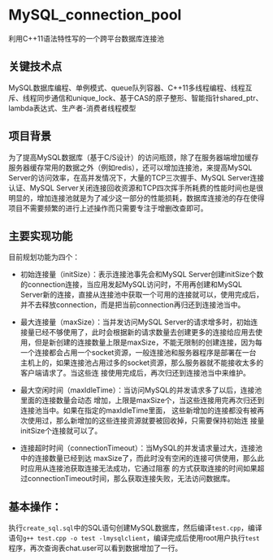 # MySQL_connection_pool
利用C++11语法特性写的一个跨平台数据库连接池

## 关键技术点
MySQL数据库编程、单例模式、queue队列容器、C++11多线程编程、线程互斥、线程同步通信和unique_lock、基于CAS的原子整形、智能指针shared_ptr、lambda表达式、生产者-消费者线程模型

## 项目背景
为了提高MySQL数据库（基于C/S设计）的访问瓶颈，除了在服务器端增加缓存服务器缓存常用的数据之外（例如redis），还可以增加连接池，来提高MySQL Server的访问效率，在高并发情况下，大量的TCP三次握手、MySQL Server连接认证、MySQL Server关闭连接回收资源和TCP四次挥手所耗费的性能时间也是很明显的，增加连接池就是为了减少这一部分的性能损耗，数据库连接池的存在使得项目不需要频繁的进行上述操作而只需要专注于增删改查即可。

## 主要实现功能
目前规划功能为四个：
* 初始连接量（initSize）：表示连接池事先会和MySQL Server创建initSize个数的connection连接，当应用发起MySQL访问时，不用再创建和MySQL Server新的连接，直接从连接池中获取一个可用的连接就可以，使用完成后，并不去释放connection，而是把当前connection再归还到连接池当中。

* 最大连接量（maxSize）：当并发访问MySQL Server的请求增多时，初始连接量已经不够使用了，此时会根据新的请求数量去创建更多的连接给应用去使用，但是新创建的连接数量上限是maxSize，不能无限制的创建连接，因为每一个连接都会占用一个socket资源，一般连接池和服务器程序是部署在一台 主机上的，如果连接池占用过多的socket资源，那么服务器就不能接收太多的客户端请求了。当这些连 接使用完成后，再次归还到连接池当中来维护。

* 最大空闲时间（maxIdleTime）：当访问MySQL的并发请求多了以后，连接池里面的连接数量会动态 增加，上限是maxSize个，当这些连接用完再次归还到连接池当中。如果在指定的maxIdleTime里面， 这些新增加的连接都没有被再次使用过，那么新增加的这些连接资源就要被回收掉，只需要保持初始连 接量initSize个连接就可以了。

* 连接超时时间（connectionTimeout）：当MySQL的并发请求量过大，连接池中的连接数量已经到达 maxSize了，而此时没有空闲的连接可供使用，那么此时应用从连接池获取连接无法成功，它通过阻塞 的方式获取连接的时间如果超过connectionTimeout时间，那么获取连接失败，无法访问数据库。

## 基本操作：
执行`create_sql.sql`中的SQL语句创建MySQL数据库，然后编译`test.cpp`，编译语句`g++ test.cpp -o test -lmysqlclient`，编译完成后使用root用户执行`test`程序，再次查询表chat.user可以看到数据增加了一行。
